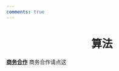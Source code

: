 ```yaml
---
comments: true
---
```


# <center>算法</center>  

**[商务合作]([text](https://sdnuroboticsailab.github.io/commercial/commercial/))** 商务合作请点这
